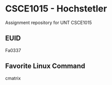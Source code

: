 # CSCE1015 - Hochstetler
Assignment repository for UNT CSCE1015
## EUID
Fa0337
## Favorite Linux Command
cmatrix
